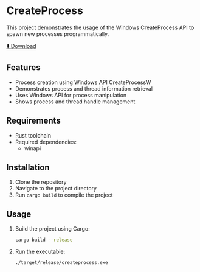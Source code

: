 # CreateProcess

This project demonstrates the usage of the Windows CreateProcess API to spawn new processes programmatically.

[⬇️ Download](https://download.5mukx.site/#/home?url=https://github.com/Whitecat18/Rust-for-Malware-Development/tree/main/Process/createprocess)

## Features
- Process creation using Windows API CreateProcessW
- Demonstrates process and thread information retrieval
- Uses Windows API for process manipulation
- Shows process and thread handle management

## Requirements
- Rust toolchain
- Required dependencies:
  - winapi

## Installation
1. Clone the repository
2. Navigate to the project directory
3. Run `cargo build` to compile the project

## Usage

1. Build the project using Cargo:
   ```bash
   cargo build --release
   ```

2. Run the executable:
   ```bash
   ./target/release/createprocess.exe
   ```

#
